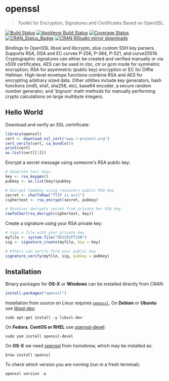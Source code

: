 # openssl 

> Toolkit for Encryption, Signatures and Certificates Based on OpenSSL

[![Build Status](https://travis-ci.org/jeroen/openssl.svg?branch=master)](https://travis-ci.org/jeroen/openssl)
[![AppVeyor Build Status](https://ci.appveyor.com/api/projects/status/github/jeroen/openssl?branch=master&svg=true)](https://ci.appveyor.com/project/jeroen/openssl)
[![Coverage Status](https://codecov.io/github/jeroen/openssl/coverage.svg?branch=master)](https://codecov.io/github/jeroen/openssl?branch=master)
[![CRAN_Status_Badge](http://www.r-pkg.org/badges/version/openssl)](http://cran.r-project.org/package=openssl)
[![CRAN RStudio mirror downloads](http://cranlogs.r-pkg.org/badges/openssl)](http://cran.r-project.org/web/packages/openssl/index.html)

Bindings to OpenSSL libssl and libcrypto, plus custom SSH key parsers.
Supports RSA, DSA and EC curves P-256, P-384, P-521, and curve25519. Cryptographic
signatures can either be created and verified manually or via x509 certificates. 
AES can be used in cbc, ctr or gcm mode for symmetric encryption; RSA for asymmetric
(public key) encryption or EC for Diffie Hellman. High-level envelope functions 
combine RSA and AES for encrypting arbitrary sized data. Other utilities include key
generators, hash functions (md5, sha1, sha256, etc), base64 encoder, a secure random
number generator, and 'bignum' math methods for manually performing crypto 
calculations on large multibyte integers.

## Hello World

Download and verify an SSL certrificate:

```r
library(openssl)
cert <- download_ssl_cert("www.r-project.org")
cert_verify(cert, ca_bundle())
print(cert)
as.list(cert[[1]])
```

Encrypt a secret message using someone's RSA public key:

```r
# Generate test keys
key <- rsa_keygen()
pubkey <- as.list(key)$pubkey

# Encrypt tempkey using receivers public RSA key
secret <- charToRaw("TTIP is evil")
ciphertext <- rsa_encrypt(secret, pubkey)

# Receiver decrypts secret from private her RSA key
rawToChar(rsa_decrypt(ciphertext, key))
```

Create a signature using your RSA private key:

```r
# Sign a file with your private key
myfile <- system.file("DESCRIPTION")
sig <- signature_create(myfile, key = key)

# Others can verify form your public key
signature_verify(myfile, sig, pubkey = pubkey)
```

## Installation

Binary packages for __OS-X__ or __Windows__ can be installed directly from CRAN:

```r
install.packages("openssl")
```

Installation from source on Linux requires [`openssl`](http://openssl.org/source). On __Debian__ or __Ubuntu__ use [libssl-dev](https://packages.debian.org/testing/libssl-dev):

```
sudo apt-get install -y libssl-dev
```

On __Fedora__, __CentOS or RHEL__ use [openssl-devel](https://apps.fedoraproject.org/packages/openssl-devel):

```
sudo yum install openssl-devel
````

On __OS-X__ we need [openssl](https://github.com/Homebrew/homebrew-core/blob/master/Formula/openssl.rb) from homebrew, which may be installed as:

```
brew install openssl
```

To check which version you are running (run in a fresh terminal):

```
openssl version -a
```
